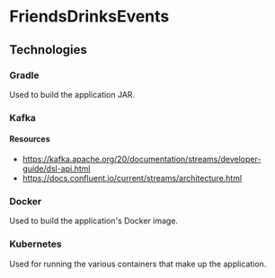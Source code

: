 # FriendsDrinksEvents

## Technologies 
### Gradle
Used to build the application JAR.

### Kafka
#### Resources
- https://kafka.apache.org/20/documentation/streams/developer-guide/dsl-api.html
- https://docs.confluent.io/current/streams/architecture.html
### Docker
Used to build the application's Docker image.
### Kubernetes
Used for running the various containers that make up the application.

